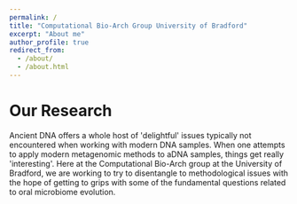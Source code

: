 ```yaml
---
permalink: /
title: "Computational Bio-Arch Group University of Bradford"
excerpt: "About me"
author_profile: true
redirect_from: 
  - /about/
  - /about.html
---
```




# Our Research

Ancient DNA offers a whole host of 'delightful' issues typically not encountered when working with modern DNA samples. When one attempts to apply modern metagenomic methods to aDNA samples, things get really 'interesting'. Here at the Computational Bio-Arch group at the University of Bradford, we are working to try to disentangle to methodological issues with the hope of getting to grips with some of the fundamental questions related to oral microbiome evolution.

